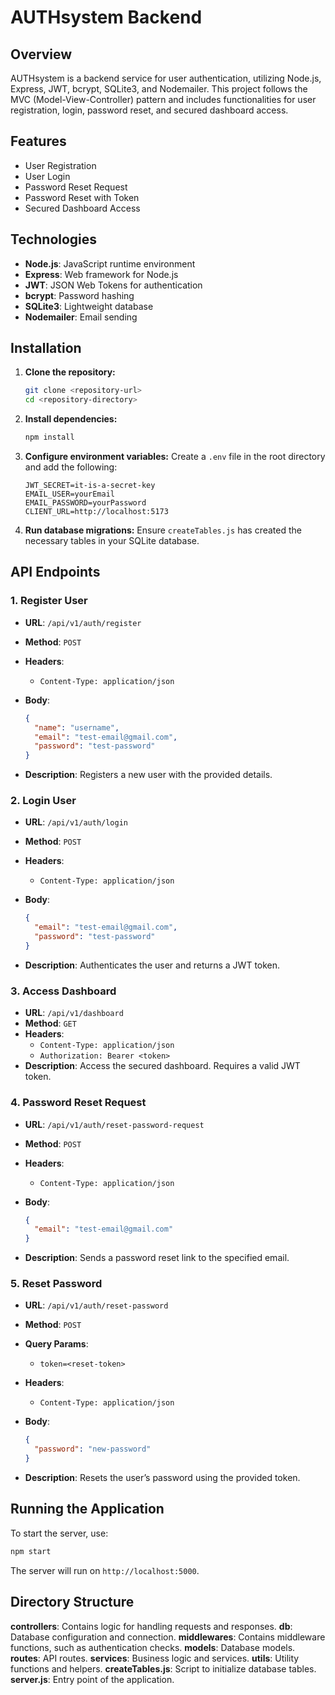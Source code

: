 # AUTHsystem Backend

## Overview

AUTHsystem is a backend service for user authentication, utilizing Node.js, Express, JWT, bcrypt, SQLite3, and Nodemailer. This project follows the MVC (Model-View-Controller) pattern and includes functionalities for user registration, login, password reset, and secured dashboard access.

## Features

- User Registration
- User Login
- Password Reset Request
- Password Reset with Token
- Secured Dashboard Access

## Technologies

- **Node.js**: JavaScript runtime environment
- **Express**: Web framework for Node.js
- **JWT**: JSON Web Tokens for authentication
- **bcrypt**: Password hashing
- **SQLite3**: Lightweight database
- **Nodemailer**: Email sending

## Installation

1. **Clone the repository:**
   ```bash
   git clone <repository-url>
   cd <repository-directory>
   ```

2. **Install dependencies:**
   ```bash
   npm install
   ```

3. **Configure environment variables:**
   Create a `.env` file in the root directory and add the following:
   ```env
   JWT_SECRET=it-is-a-secret-key
   EMAIL_USER=yourEmail
   EMAIL_PASSWORD=yourPassword
   CLIENT_URL=http://localhost:5173
   ```

4. **Run database migrations:**
   Ensure `createTables.js` has created the necessary tables in your SQLite database.

## API Endpoints

### 1. Register User

- **URL**: `/api/v1/auth/register`
- **Method**: `POST`
- **Headers**:
  - `Content-Type: application/json`
- **Body**:
  ```json
  {
    "name": "username",
    "email": "test-email@gmail.com",
    "password": "test-password"
  }
  ```

- **Description**: Registers a new user with the provided details.

### 2. Login User

- **URL**: `/api/v1/auth/login`
- **Method**: `POST`
- **Headers**:
  - `Content-Type: application/json`
- **Body**:
  ```json
  {
    "email": "test-email@gmail.com",
    "password": "test-password"
  }
  ```

- **Description**: Authenticates the user and returns a JWT token.

### 3. Access Dashboard

- **URL**: `/api/v1/dashboard`
- **Method**: `GET`
- **Headers**:
  - `Content-Type: application/json`
  - `Authorization: Bearer <token>`
- **Description**: Access the secured dashboard. Requires a valid JWT token.

### 4. Password Reset Request

- **URL**: `/api/v1/auth/reset-password-request`
- **Method**: `POST`
- **Headers**:
  - `Content-Type: application/json`
- **Body**:
  ```json
  {
    "email": "test-email@gmail.com"
  }
  ```

- **Description**: Sends a password reset link to the specified email.

### 5. Reset Password

- **URL**: `/api/v1/auth/reset-password`
- **Method**: `POST`
- **Query Params**:
  - `token=<reset-token>`
- **Headers**:
  - `Content-Type: application/json`
- **Body**:
  ```json
  {
    "password": "new-password"
  }
  ```

- **Description**: Resets the user’s password using the provided token.

## Running the Application

To start the server, use:
```bash
npm start
```

The server will run on `http://localhost:5000`.

## Directory Structure

**controllers**: Contains logic for handling requests and responses.
**db**: Database configuration and connection.
**middlewares**: Contains middleware functions, such as authentication checks.
**models**: Database models.
**routes**: API routes.
**services**: Business logic and services.
**utils**: Utility functions and helpers.
**createTables.js**: Script to initialize database tables.
**server.js**: Entry point of the application.

